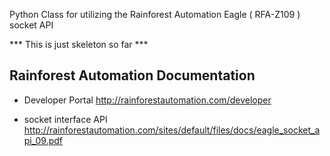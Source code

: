 
Python Class for utilizing the Rainforest Automation Eagle ( RFA-Z109 ) socket API


 *** This is just skeleton so far ***


Rainforest Automation Documentation
-----------------------------------

* Developer Portal http://rainforestautomation.com/developer


* socket interface  API http://rainforestautomation.com/sites/default/files/docs/eagle_socket_api_09.pdf
 

